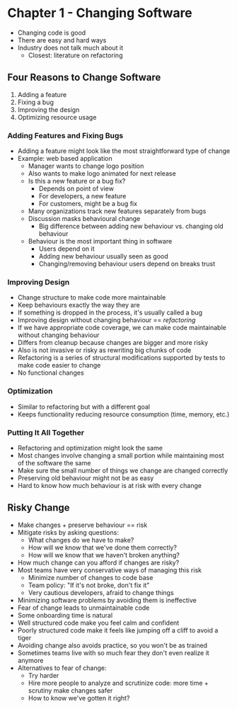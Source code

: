 # Chapter 1 - Changing Software

- Changing code is good
- There are easy and hard ways
- Industry does not talk much about it
  - Closest: literature on refactoring

## Four Reasons to Change Software

1. Adding a feature
2. Fixing a bug
3. Improving the design
4. Optimizing resource usage

### Adding Features and Fixing Bugs

- Adding a feature might look like the most straightforward type of change
- Example: web based application
  - Manager wants to change logo position
  - Also wants to make logo animated for next release
  - Is this a new feature or a bug fix?
    - Depends on point of view
    - For developers, a new feature
    - For customers, might be a bug fix
  - Many organizations track new features separately from bugs
  - Discussion masks behavioural change
    - Big difference between adding new behaviour vs. changing old behaviour
  - Behaviour is the most important thing in software
    - Users depend on it
    - Adding new behaviour usually seen as good
    - Changing/removing behaviour users depend on breaks trust

### Improving Design

- Change structure to make code more maintainable
- Keep behaviours exactly the way they are
- If something is dropped in the process, it's usually called a bug
- Improving design without changing behaviour == _refactoring_
- If we have appropriate code coverage, we can make code maintainable without changing behaviour
- Differs from cleanup because changes are bigger and more risky
- Also is not invasive or risky as rewriting big chunks of code
- Refactoring is a series of structural modifications supported by tests to make code easier to change
- No functional changes

### Optimization

- Similar to refactoring but with a different goal
- Keeps functionality reducing resource consumption (time, memory, etc.)

### Putting It All Together

- Refactoring and optimization might look the same
- Most changes involve changing a small portion while maintaining most of the software the same
- Make sure the small number of things we change are changed correctly
- Preserving old behaviour might not be as easy
- Hard to know how much behaviour is at risk with every change

## Risky Change

- Make changes + preserve behaviour == risk
- Mitigate risks by asking questions:
  - What changes do we have to make?
  - How will we know that we've done them correctly?
  - How will we know that we haven't broken anything?
- How much change can you afford if changes are risky?
- Most teams have very conservative ways of managing this risk
  - Minimize number of changes to code base
  - Team policy: "If it's not broke, don't fix it"
  - Very cautious developers, afraid to change things
- Minimizing software problems by avoiding them is ineffective
- Fear of change leads to unmaintainable code
- Some onboarding time is natural
- Well structured code make you feel calm and confident
- Poorly structured code make it feels like jumping off a cliff to avoid a tiger
- Avoiding change also avoids practice, so you won't be as trained
- Sometimes teams live with so much fear they don't even realize it anymore
- Alternatives to fear of change:
  - Try harder
  - Hire more people to analyze and scrutinize code: more time + scrutiny make changes safer
  - How to know we've gotten it right?